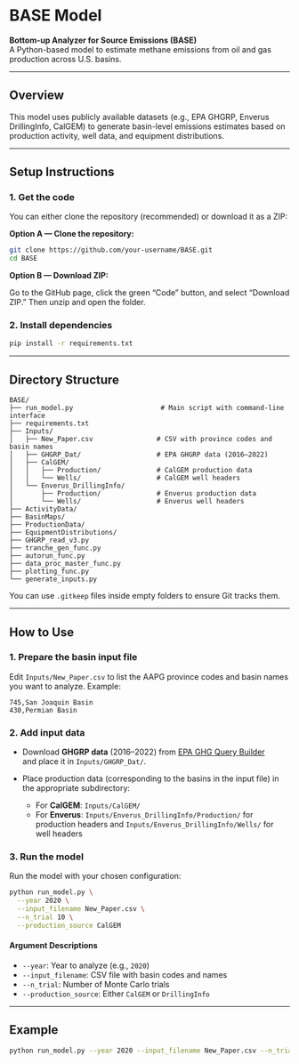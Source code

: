 # BASE Model

**Bottom-up Analyzer for Source Emissions (BASE)**  
A Python-based model to estimate methane emissions from oil and gas production across U.S. basins.

---

## Overview

This model uses publicly available datasets (e.g., EPA GHGRP, Enverus DrillingInfo, CalGEM) to generate basin-level emissions estimates based on production activity, well data, and equipment distributions.

---

## Setup Instructions
### 1. Get the code

You can either clone the repository (recommended) or download it as a ZIP:

**Option A — Clone the repository:**

```bash
git clone https://github.com/your-username/BASE.git
cd BASE
```

**Option B — Download ZIP:**

Go to the GitHub page, click the green “Code” button, and select “Download ZIP.” Then unzip and open the folder.


### 2. Install dependencies

```bash
pip install -r requirements.txt
```

---

## Directory Structure

```
BASE/
├── run_model.py                      # Main script with command-line interface
├── requirements.txt
├── Inputs/
│   ├── New_Paper.csv                # CSV with province codes and basin names
│   ├── GHGRP_Dat/                   # EPA GHGRP data (2016–2022)
│   ├── CalGEM/
│   │   ├── Production/              # CalGEM production data
│   │   └── Wells/                   # CalGEM well headers
│   └── Enverus_DrillingInfo/
│       ├── Production/              # Enverus production data
│       └── Wells/                   # Enverus well headers
├── ActivityData/
├── BasinMaps/
├── ProductionData/
├── EquipmentDistributions/
├── GHGRP_read_v3.py
├── tranche_gen_func.py
├── autorun_func.py
├── data_proc_master_func.py
├── plotting_func.py
└── generate_inputs.py
```

You can use `.gitkeep` files inside empty folders to ensure Git tracks them.

---

## How to Use

### 1. Prepare the basin input file

Edit `Inputs/New_Paper.csv` to list the AAPG province codes and basin names you want to analyze. Example:

```csv
745,San Joaquin Basin
430,Permian Basin
```

### 2. Add input data

- Download **GHGRP data** (2016–2022) from [EPA GHG Query Builder](https://enviro.epa.gov/query-builder/ghg)  
  and place it in `Inputs/GHGRP_Dat/`.

- Place production data (corresponding to the basins in the input file) in the appropriate subdirectory:
  - For **CalGEM**: `Inputs/CalGEM/`
  - For **Enverus**: `Inputs/Enverus_DrillingInfo/Production/` for production headers and `Inputs/Enverus_DrillingInfo/Wells/` for well headers

### 3. Run the model

Run the model with your chosen configuration:

```bash
python run_model.py \
  --year 2020 \
  --input_filename New_Paper.csv \
  --n_trial 10 \
  --production_source CalGEM
```

#### Argument Descriptions

- `--year`: Year to analyze (e.g., `2020`)
- `--input_filename`: CSV file with basin codes and names
- `--n_trial`: Number of Monte Carlo trials
- `--production_source`: Either `CalGEM` or `DrillingInfo`

---

## Example

```bash
python run_model.py --year 2020 --input_filename New_Paper.csv --n_trial 10 --production_source DrillingInfo
```
